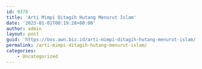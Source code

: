 ```yaml
---
id: 9378
title: 'Arti Mimpi Ditagih Hutang Menurut Islam'
date: '2023-01-01T00:19:28+00:00'
author: admin
layout: post
guid: 'https://bos.awn.biz.id/arti-mimpi-ditagih-hutang-menurut-islam/'
permalink: /arti-mimpi-ditagih-hutang-menurut-islam/
categories:
    - Uncategorized
---
```


